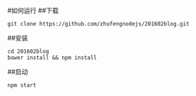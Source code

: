 #如何运行
##下载
```
git clone https://github.com/zhufengnodejs/201602blog.git
```
##安装
```
cd 201602blog
bower install && npm install
```
##启动
```
npm start
```